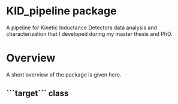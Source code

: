 # KID_pipeline package
A pipeline for Kinetic Inductance Detectors data analysis and characterization that I developed during my master thesis and PhD.

# Overview
A short overview of the package is given here.

## ```target´´´ class
